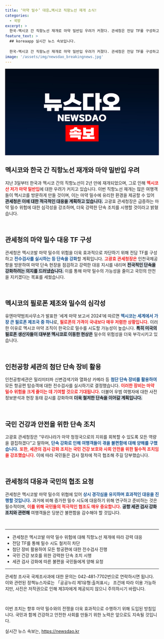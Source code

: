 ```yaml
---
title: ‘마약 밀수’ 대응…멕시코 직항노선 재개 소식!
categories:
  - 국방
excerpt: >
  한국-멕시코 간 직항노선 재개로 마약 밀반입 우려가 커졌다. 관세청은 전담 TF를 구성하고 강력 단속에 나선다. 국민 건강과 안전을 위한 귀찮은 검사, 함께 동참해 주세요!
feature_text: >
  ## koreaapp 실시간 뉴스 속보입니다.

  한국-멕시코 간 직항노선 재개로 마약 밀반입 우려가 커졌다. 관세청은 전담 TF를 구성하고 강력 단속에 나선다. 국민 건강과 안전을 위한 귀찮은 검사, 함께 동참해 주세요!
image: '/assets/img/newsdao_breakingnews.jpg'
---
```


<p><img src="/assets/img/newsdao_breakingnews.jpg" alt="koreaapp 속보" /></p>

<h2 data-ke-size="size26">멕시코와 한국 간 직항노선 재개와 마약 밀반입 우려</h2>

<p data-ke-size="size16">지난 3일부터 한국과 멕시코 간의 직항노선이 2년 만에 재개되었으며, 그로 인해 <b><span style="color: #ee2323;">멕시코산 저가 마약 밀반입</span></b>에 대한 우려가 커지고 있습니다. 이번 직항노선 재개는 많은 여행객들이 멕시코를 방문하게 만들 것이며, 이는 마약 밀수에 유리한 환경을 제공할 수 있어 <b><span style="background-color: #21538527;">관세청은 이에 대한 적극적인 대응을 계획하고 있습니다.</span></b> 고광효 관세청장은 급증하는 마약 밀수 위험에 대한 심각성을 강조하며, 더욱 강력한 단속 조치를 시행할 것이라고 밝혔습니다. </p>

<p data-ke-size="size16">&nbsp;</p>

<h2 data-ke-size="size26">관세청의 마약 밀수 대응 TF 구성</h2>

<p data-ke-size="size16">관세청은 멕시코발 마약 밀수의 위험을 더욱 효과적으로 차단하기 위해 전담 TF를 구성하고 <b><span style="color: #1a5490;">전수검사를 실시하는 등 단속을 강화</span></b>할 계획입니다. <b><span style="color: #ee2323;">고광효 관세청장은</span></b> 인천국제공항을 방문하여 마약 단속 현장을 점검하고 강력한 대응 지시를 내리며 <b><span style="background-color: #21538527;">전국적인 단속을 강화하려는 의지를 드러냈습니다.</span></b> 이를 통해 마약 밀수의 가능성을 줄이고 국민의 안전을 지키겠다는 목표를 세웠습니다.</p>

<p data-ke-size="size16">&nbsp;</p>

<h2 data-ke-size="size26">멕시코의 필로폰 제조와 밀수의 심각성</h2>

<p data-ke-size="size16">유엔마약범죄사무소가 발표한 ‘세계 마약 보고서 2024’에 따르면 <b><span style="color: #1a5490;">멕시코는 세계에서 가장 큰 필로폰 제조국 중 하나</span></b>로, <b><span style="color: #ee2323;">필로폰의 가격이 국내보다 매우 저렴한 상황입니다.</span></b> 이러한 이유로 멕시코 마약 조직이 한국으로 밀수를 시도할 가능성이 높습니다. <b><span style="background-color: #21538527;">특히 미국의 필로폰 생산자들이 대부분 멕시코로 이동한 현상은</span></b> 밀수의 위험성을 더욱 부각시키고 있습니다.</p>

<p data-ke-size="size16">&nbsp;</p>

<h2 data-ke-size="size26">인천공항 세관의 첨단 단속 장비 활용</h2>

<p data-ke-size="size16">인천공항세관은 밀리미터파 신변검색기와 열화상 카메라 등 <b><span style="color: #1a5490;">첨단 단속 장비를 활용하여</span></b> 모든 항공편 탑승객에 대한 전수검사를 실시하기로 결정했습니다. <b><span style="color: #ee2323;">이러한 장비는 마약 밀수 위험을 크게 줄이는 데 기여할 것으로 기대됩니다.</span></b> 더불어 우범 여행자에 대한 사전 정보분석과 현장 동태 감시를 강화하여 <b><span style="background-color: #21538527;">더욱 철저한 단속을 이어갈 계획입니다.</span></b></p>

<p data-ke-size="size16">&nbsp;</p>

<h2 data-ke-size="size26">국민 건강과 안전을 위한 단속 조치</h2>

<p data-ke-size="size16">고광효 관세청장은 “우리나라가 마약 청정국으로의 지위를 회복할 수 있도록 모든 역량을 결집하겠다”고 말하며, <b><span style="color: #1a5490;">단속 강화로 인해 여행객들이 겪을 불편함에 대해 양해를 구했습니다.</span></b> <b><span style="color: #ee2323;">또한, 세관의 검사 강화 조치는 국민 건강 보호와 사회 안전을 위한 필수적 조치임을 강조했습니다.</span></b> 이에 따라 국민들은 검사 절차에 적극 협조해 주길 당부했습니다.</p>

<p data-ke-size="size16">&nbsp;</p>

<h2 data-ke-size="size26">관세청의 대응과 국민의 협조 요청</h2>

<p data-ke-size="size16">관세청은 멕시코발 마약 밀수의 위협에 있어 <b><span style="color: #1a5490;">상시 경각심을 유지하며 효과적인 대응을 진행할 것입니다.</span></b> 과거에 비해 증가한 밀수 시도에 대응하기 위해 연구하고 준비하는 것은 필수적이며, <b><span style="color: #ee2323;">이를 위해 국민들의 적극적인 협조도 매우 중요합니다.</span></b> <b><span style="background-color: #21538527;">공항 세관 검사 강화 조치와 관련해</span></b> 여행객들은 당분간 불편함을 감수해야 할 것입니다.</p>

<p data-ke-size="size16">&nbsp;</p>

<hr />

<ul>
    <li>관세청은 멕시코발 마약 밀수 위험에 대해 직항노선 재개에 따라 강력 대응</li>
    <li>전담 TF를 통해 밀수 시도 철저히 차단</li>
    <li>첨단 장비 활용하여 모든 항공편에 대한 전수검사 진행</li>
    <li>국민 건강 보호를 위한 강력한 단속 조치 시행</li>
    <li>세관 검사 강화에 따른 불편을 국민들에게 양해 요청</li>
</ul>

<hr />

<p data-ke-size="size16">관세청 조사국 국제조사과에 대한 문의는 042-481-7702번으로 연락하시면 됩니다. 이와 관련된 정책뉴스자료는 「공공누리 제1유형:출처표시」 조건에 따라 이용 가능하지만, 사진은 저작권으로 인해 제3자에게 제공되지 않으니 주의하시기 바랍니다.</p>

<p data-ke-size="size16">&nbsp;</p>

<p data-ke-size="size16">이번 조치는 향후 마약 밀수와의 전쟁을 더욱 효과적으로 수행하기 위해 도입된 방침입니다. 국민과 함께 건강하고 안전한 사회를 만들기 위한 노력은 앞으로도 지속될 것입니다.</p>
실시간 뉴스 속보는, <a href="https://newsdao.kr" rel="dofollow">https://newsdao.kr</a>


